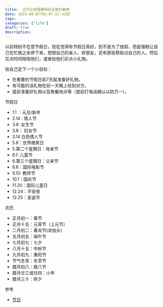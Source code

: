 ```yaml
---
title:  过节之前需要特别注意的事情
date: 2019-08-07T05:07:57.419Z
tags: 
categories: ["life"]
draft: true
description: 
---
```


以前特别不在意节假日，现在觉得有节假日真好。到不是为了放假，而是强制让自己在忙碌之余停下来，想想自己的亲人，好朋友，还有那些帮助过自己的人。然后花点时间陪陪他们，或者给他们买点小礼物。

给自己定下一个小目标：

- 在重要的节假日前7天就准备好礼物。
- 有可能的话礼物在前一天晚上给到对方。
- 提前准备好礼物以及聚餐地点等（提前打电话确认以防万一）。


节假日

- 1.1 ：元旦/新年
- 2.14 : 情人节
- 3.6:  女生节
- 3.8： 妇女节
- 3.14 白色情人节
- 5.8：世界微笑日
- 5.第二个星期日：母亲节
- 6.1:  儿童节
- 6.第三个星期日：父亲节
- 8.6：国际电影节
- 9.10: 教师节
- 10.1：国庆节
- 11.20：国际儿童日
- 12.24：平安夜
- 12.25：圣诞节



农历

- 正月初一：春节
- 正月十五：元宵节（上元节）
- 二月初二：春龙节(龙抬头)
- 五月初五：端午节
- 七月初七：七夕
- 八月十五：中秋节
- 九月初九：重阳节
- 节气冬至：冬至节
- 腊月初八：腊八节
- 腊月廿三或廿四：小年
- 腊月三十：除夕


参考  
 
- [节日](https://baike.baidu.com/item/%E8%8A%82%E6%97%A5/723)
